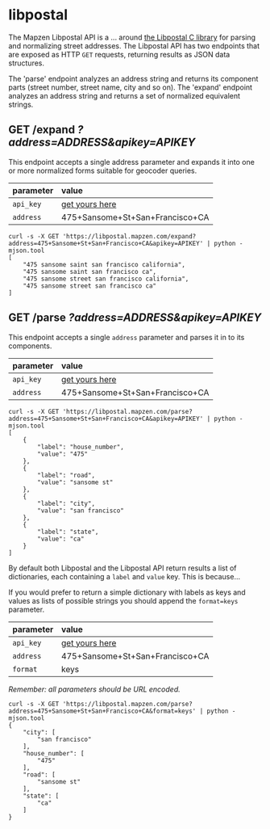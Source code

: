 # libpostal

The Mapzen Libpostal API is a ... around [the Libpostal C library](https://github.com/openvenues/libpostal) for parsing and normalizing street addresses. The Libpostal API has two endpoints that are exposed as HTTP `GET` requests, returning results as JSON data structures.

The 'parse' endpoint analyzes an address string and returns its component parts (street number, street name, city and so on). The 'expand' endpoint analyzes an address string and returns a set of normalized equivalent strings.

## GET /expand _?address=ADDRESS&apikey=APIKEY_

This endpoint accepts a single address parameter and expands it into one or more normalized forms suitable for geocoder queries.

|parameter|value|
| :--- | :--- |
| `api_key` | [get yours here](https://mapzen.com/developers) |
| `address` | 475+Sansome+St+San+Francisco+CA |

```
curl -s -X GET 'https://libpostal.mapzen.com/expand?address=475+Sansome+St+San+Francisco+CA&apikey=APIKEY' | python -mjson.tool
[
    "475 sansome saint san francisco california",
    "475 sansome saint san francisco ca",
    "475 sansome street san francisco california",
    "475 sansome street san francisco ca"
]
```

## GET /parse _?address=ADDRESS&apikey=APIKEY_

This endpoint accepts a single `address` parameter and parses it in to its components.

|parameter|value|
| :--- | :--- |
| `api_key` | [get yours here](https://mapzen.com/developers) |
| `address` | 475+Sansome+St+San+Francisco+CA |

```
curl -s -X GET 'https://libpostal.mapzen.com/parse?address=475+Sansome+St+San+Francisco+CA&apikey=APIKEY' | python -mjson.tool
[
    {
        "label": "house_number",
        "value": "475"
    },
    {
        "label": "road",
        "value": "sansome st"
    },
    {
        "label": "city",
        "value": "san francisco"
    },
    {
        "label": "state",
        "value": "ca"
    }
]
```

By default both Libpostal and the Libpostal API return results a list of dictionaries, each containing a `label` and `value` key. This is because...

If you would prefer to return a simple dictionary with labels as keys and values as lists of possible strings you should append the `format=keys` parameter.

|parameter|value|
| :--- | :--- |
| `api_key` | [get yours here](https://mapzen.com/developers) |
| `address` | 475+Sansome+St+San+Francisco+CA |
| `format` | keys |

_Remember: all parameters should be URL encoded._

```
curl -s -X GET 'https://libpostal.mapzen.com/parse?address=475+Sansome+St+San+Francisco+CA&format=keys' | python -mjson.tool
{
    "city": [
        "san francisco"
    ],
    "house_number": [
        "475"
    ],
    "road": [
        "sansome st"
    ],
    "state": [
        "ca"
    ]
}
```

